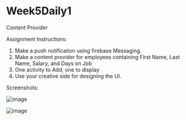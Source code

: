 # Week5Daily1
Content Provider

Assignment Instructions:
1.  Make a push notification using firebase Messaging.
2.  Make a content provider for employees containing First Name, Last Name, Salary, and Days on Job
3.  One activity to Add, one to display
4.  Use your creative side for designing the UI.

Screenshots:

![image](https://user-images.githubusercontent.com/44408528/48747717-2e162500-ec42-11e8-8e85-d48754290fe6.png)

![image](https://user-images.githubusercontent.com/44408528/48747733-4ab25d00-ec42-11e8-9cf5-6ba1815c6385.png)
